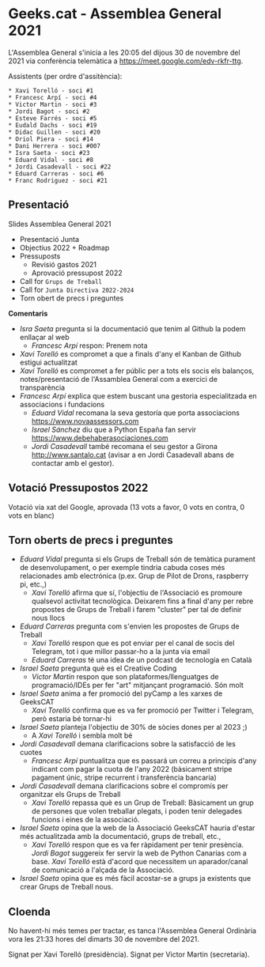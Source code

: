# Geeks.cat - Assemblea General 2021 

L'Assemblea General s'inicia a les 20:05 del dijous 30 de novembre del 2021 via conferència telemàtica a https://meet.google.com/edv-rkfr-ttg.

Assistents (per ordre d'assitència):

    * Xavi Torelló - soci #1
    * Francesc Arpí - soci #4
    * Victor Martin - soci #3
    * Jordi Bagot - soci #2
    * Esteve Farrés - soci #5
    * Eudald Dachs - soci #19
    * Didac Guillen - soci #20
    * Oriol Piera - soci #14
    * Dani Herrera - soci #007
    * Isra Saeta - soci #23
    * Eduard Vidal - soci #8
    * Jordi Casadevall - soci #22
    * Eduard Carreras - soci #6
    * Franc Rodriguez - soci #21
     
    
## Presentació

Slides Assemblea General 2021

- Presentació Junta
- Objectius 2022 + Roadmap
- Pressuposts
    - Revisió gastos 2021
    - Aprovació pressupost 2022
- Call for `Grups de Treball`
- Call for `Junta Directiva 2022-2024`
- Torn obert de precs i preguntes

**Comentaris**

- _Isra Saeta_ pregunta si la documentació que tenim al Github la podem enllaçar al web
    - _Francesc Arpí_ respon: Prenem nota
- _Xavi Torelló_ es compromet a que a finals d'any el Kanban de Github estigui actualitzat
- _Xavi Torelló_ es compromet a fer públic per a tots els socis els balanços, notes/presentació de l'Assamblea General com a exercici de transparència
- _Francesc Arpí_ explica que estem buscant una gestoria especialitzada en associacions i fundacions
    - _Eduard Vidal_ recomana la seva gestoría que porta associacions https://www.novaassessors.com
    - _Israel Sánchez_ diu que a Python España fan servir https://www.debehaberasociaciones.com
    - _Jordi Casadevall_ també recomana el seu gestor a Girona http://www.santalo.cat (avisar a en Jordi Casadevall abans de contactar amb el gestor).

## Votació Pressupostos 2022

Votació via xat del Google, aprovada (13 vots a favor, 0 vots en contra, 0 vots en blanc)

## Torn oberts de precs i preguntes

- _Eduard Vidal_ pregunta si els Grups de Treball són de temàtica purament de desenvolupament, o per exemple tindria cabuda coses més relacionades amb electrónica (p.ex. Grup de Pilot de Drons, raspberry pi, etc.,)
    - _Xavi Torelló_ afirma que sí, l'objectiu de l'Associació es promoure qualsevol activitat tecnològica. Deixarem fins a final d'any per rebre propostes de Grups de Treball i farem "cluster" per tal de definir nous llocs 
- _Eduard Carreras_ pregunta com s'envien les propostes de Grups de Treball
    - _Xavi Torelló_ respon que es pot enviar per el canal de socis del Telegram, tot i que millor passar-ho a la junta via email
    - _Eduard Carreras_ té una idea de un podcast de tecnología en Català
- _Israel Saeta_ pregunta què es el Creative Coding
    - _Victor Martin_ respon que son plataformes/llenguatges de programació/IDEs per fer "art" mitjançant programació. Són molt
- _Israel Saeta_ anima a fer promoció del pyCamp a les xarxes de GeeksCAT
    - _Xavi Torelló_ confirma que es va fer promoció per Twitter i Telegram, però estaria bé tornar-hi
- _Israel Saeta_ planteja l'objectiu de 30% de sòcies dones per al 2023 ;)
    - A _Xavi Torelló_ i sembla molt bé 
- _Jordi Casadevall_ demana clarificacions sobre la satisfacció de les cuotes
    - _Francesc Arpí_ puntualitza que es passará un correu a principis d'any indicant com pagar la cuota de l'any 2022 (bàsicament stripe pagament únic, stripe recurrent i transferència bancaria)
- _Jordi Casadevall_ demana clarificacions sobre el compromís per organitzar els Grups de Treball
    - _Xavi Torelló_ repassa què es un Grup de Treball: Bàsicament un grup de persones que volen treballar plegats, i poden tenir delegades funcions i eines de la associació.
- _Israel Saeta_ opina que la web de la Associació GeeksCAT hauria d'estar més actualitzada amb la documentació, grups de treball, etc.,
    - _Xavi Torelló_ respon que es va fer ràpidament per tenir presència. _Jordi Bagot_ suggereix fer servir la web de Python Canarias com a base. _Xavi Torelló_ està d'acord que necessitem un aparador/canal de comunicació a l'alçada de la Associació.
- _Israel Saeta_ opina que es més fàcil acostar-se a grups ja existents que crear Grups de Treball nous.

## Cloenda

No havent-hi més temes per tractar, es tanca l'Assemblea General Ordinària vora les 21:33 hores del dimarts 30 de novembre del 2021.

Signat per Xavi Torelló (presidència). Signat per Victor Martin (secretaria).

